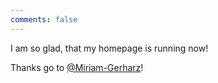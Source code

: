 ```yaml
---
comments: false
---
```


I am so glad, that my homepage is running now!

Thanks go to [@Miriam-Gerharz](https://github.com/Miriam-Gerharz)!

<!--You can do bullet points like this
* a
* b-->
